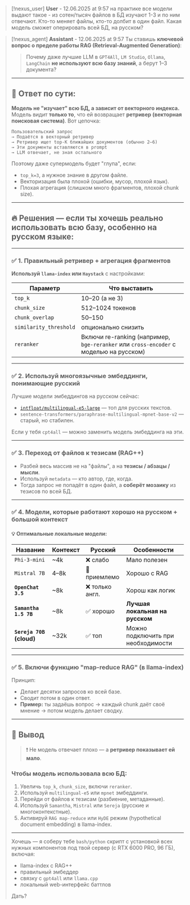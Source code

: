 >[!nexus_user] **User** - 12.06.2025 at 9:57
> на практике все модели выдают такое - из сотен/тысяч файлов в БД изучают 1-3 и по ним отвечают. Кто-то меняет файлы, кто-то долбит в один файл. Какая модель сможет оперировать всей БД, на русском?
<!-- UID: 87a2d762-0bf2-462f-b6db-2016f3371216 -->




>[!nexus_agent] **Assistant** - 12.06.2025 at 9:57
> Ты ставишь **ключевой вопрос о пределе работы RAG (Retrieval-Augmented Generation)**: 
> > Почему даже лучшие LLM в `GPT4All`, `LM Studio`, `Ollama`, `LangChain` **не используют всю базу знаний**, а берут 1–3 документа?
> 
> ---
> 
> ## 📌 Ответ по сути:
> **Модель не "изучает" всю БД, а зависит от векторного индекса.** 
> Модель видит **только то**, что ей возвращает **ретривер (векторная поисковая система)**. 
> Вот цепочка:
> 
> ```
> Пользовательский запрос
> → Подаётся в векторный ретривер
> → Ретривер ищет top-K ближайших документов (обычно 2–6)
> → Эти документы вставляются в prompt
> → LLM отвечает, не зная остального
> ```
> 
> Поэтому даже супермодель будет "глупа", если:
> - `top_k=3`, а нужное знание в другом файле.
> - Векторизация была плохой (ошибки, мусор, плохой язык).
> - Плохая агрегация (слишком много фрагментов, плохой chunk size).
> 
> ---
> 
> ## 🔥 Решения — если ты хочешь **реально** использовать **всю базу**, особенно на **русском языке**:
> 
> ---
> 
> ### ✅ 1. **Правильный ретривер + агрегация фрагментов**
> 
> **Используй `llama-index` или `Haystack`** с настройками:
> 
> | Параметр | Что выставить |
> |----------|----------------|
> | `top_k` | 10–20 (а не 3) |
> | `chunk_size` | 512–1024 токенов |
> | `chunk_overlap` | 50–150 |
> | `similarity_threshold` | опционально снизить |
> | `reranker` | Включи re-ranking (например, `bge-reranker` или `cross-encoder` с моделью на русском) |
> 
> ---
> 
> ### ✅ 2. **Используй многоязычные эмбеддинги, понимающие русский**
> Лучшие модели эмбеддингов на русском сейчас:
> 
> - [`intfloat/multilingual-e5-large`](https://huggingface.co/intfloat/multilingual-e5-large) — топ для русских текстов.
> - `sentence-transformers/paraphrase-multilingual-mpnet-base-v2` — старый, но стабилен.
> 
> Если у тебя `cpt4all` — можно заменить модель эмбеддинга на эти.
> 
> ---
> 
> ### ✅ 3. **Переход от файлов к тезисам (RAG++)**
> - Разбей весь массив не на "файлы", а на **тезисы / абзацы / мысли**.
> - Используй `metadata` — кто автор, где, когда.
> - Тогда запрос не попадёт в один файл, а **соберёт мозаику** из тезисов по всей БД.
> 
> ---
> 
> ### ✅ 4. **Модели, которые работают хорошо на русском + большой контекст**
> 
> #### 💡 Оптимальные локальные модели:
> | Название | Контекст | Русский | Особенности |
> |---------|---------|--------|-------------|
> | `Phi-3-mini` | ~4k | ❌ слабо | Мало полезен |
> | `Mistral 7B` | 4–8k | 🤏 приемлемо | Хорошо с RAG |
> | **`OpenChat 3.5`** | ~8k | ❌ только англ. | Хорош как логик |
> | **`Samantha 1.5 7B`** | ~8k | ✅ хорошо | **Лучшая локальная на русском** |
> | **`Sereja 70B` (cloud)** | ~32k | ✅ топ | Можно подключить при необходимости |
> 
> ---
> 
> ### ✅ 5. **Включи функцию "map-reduce RAG" (в llama-index)**
> 
> Принцип: 
> - Делает десятки запросов ко всей базе.
> - Сводит потом в один ответ.
> - **Пример:** ты задаёшь вопрос → каждый chunk даёт своё мнение → потом модель делает сводку.
> 
> ---
> 
> ## 🧠 Вывод
> 
> > ❗ Не модель отвечает плохо — а **ретривер показывает ей мало**.
> 
> ### Чтобы модель использовала всю БД:
> 1. Увеличь `top_k`, `chunk_size`, включи `reranker`.
> 2. Используй `multilingual-e5` или `mpnet` эмбеддинги.
> 3. Перейди от файлов к тезисам (разбиение, метаданные).
> 4. Используй `Samantha`, `Mistral` или `Sereja` (русские и многоконтекстные).
> 5. Активируй `RAG map-reduce` или `HyDE` режим (hypothetical document embedding) в llama-index.
> 
> ---
> 
> Хочешь — я соберу тебе `bash/python` скрипт с установкой всех нужных компонентов под твой сервер (с RTX 6000 PRO, 96 ГБ), включая:
> - llama-index с RAG++
> - правильный эмбеддер
> - связку с `gpt4all` или `llama.cpp`
> - локальный web-интерфейс баттлов
> 
> Дать?
<!-- UID: 28a04dde-c283-4287-a8ae-eb029653a3f1 -->